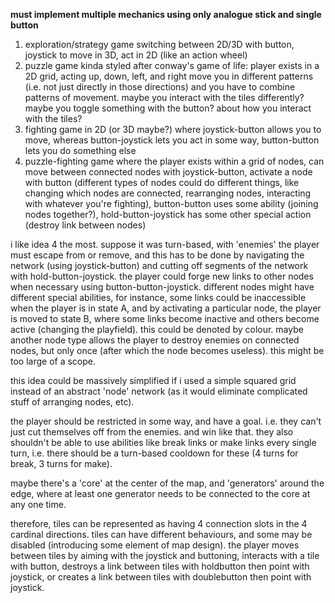**must implement multiple mechanics using only analogue stick and single button**

1. exploration/strategy game switching between 2D/3D with button, joystick to move in 3D, act in 2D (like an action wheel)
2. puzzle game kinda styled after conway's game of life: player exists in a 2D grid, acting up, down, left, and right move you in different patterns (i.e. not just directly in those directions) and you have to combine patterns of movement. maybe you interact with the tiles differently? maybe you toggle something with the button? about how you interact with the tiles?
3. fighting game in 2D (or 3D maybe?) where joystick-button allows you to move, whereas button-joystick lets you act in some way, button-button lets you do something else
4. puzzle-fighting game where the player exists within a grid of nodes, can move between connected nodes with joystick-button, activate a node with button (different types of nodes could do different things, like changing which nodes are connected, rearranging nodes, interacting with whatever you're fighting), button-button uses some ability (joining nodes together?), hold-button-joystick has some other special action (destroy link between nodes)

i like idea 4 the most. suppose it was turn-based, with 'enemies' the player must escape from or remove, and this has to be done by navigating the network (using joystick-button) and cutting off segments of the network with hold-button-joystick. the player could forge new links to other nodes when necessary using button-button-joystick. different nodes might have different special abilities, for instance, some links could be inaccessible when the player is in state A, and by activating a particular node, the player is moved to state B, where some links become inactive and others become active (changing the playfield). this could be denoted by colour. maybe another node type allows the player to destroy enemies on connected nodes, but only once (after which the node becomes useless). this might be too large of a scope.

this idea could be massively simplified if i used a simple squared grid instead of an abstract 'node' network (as it would eliminate complicated stuff of arranging nodes, etc).

the player should be restricted in some way, and have a goal. i.e. they can't just cut themselves off from the enemies. and win like that. they also shouldn't be able to use abilities like break links or make links every single turn, i.e. there should be a turn-based cooldown for these (4 turns for break, 3 turns for make).

maybe there's a 'core' at the center of the map, and 'generators' around the edge, where at least one generator needs to be connected to the core at any one time.

therefore, tiles can be represented as having 4 connection slots in the 4 cardinal directions. tiles can have different behaviours, and some may be disabled (introducing some element of map design). the player moves between tiles by aiming with the joystick and buttoning, interacts with a tile with button, destroys a link between tiles with holdbutton then point with joystick, or creates a link between tiles with doublebutton then point with joystick.

